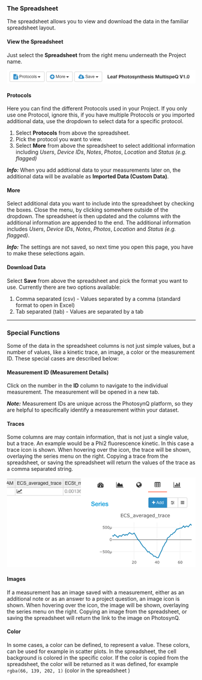 ### The Spreadsheet
The spreadsheet allows you to view and download the data in the familiar spreadsheet layout.

#### View the Spreadsheet
Just select the **<i class="fa fa-table"></i> Spreadsheet** from the right menu underneath the Project name.

![Spreadsheet menu, with dropdown menus for Protocols, Macros and Saving, as well as the currently displayed protocol name.](../images/help/_data_spreadsheet_menu.png)

#### Protocols
Here you can find the different Protocols used in your Project. If you only use one Protocol, ignore this, if you have
multiple Protocols or you imported additional data, use the dropdown to select data for a specific protocol.

1. Select **Protocols** from above the spreadsheet.
2. Pick the protocol you want to view.
3. Select **More** from above the spreadsheet to select additional information including *Users*, *Device IDs*, *Notes*, *Photos*, *Location* and *Status (e.g. flagged)*

***Info:*** When you add addtional data to your measurements later on, the additional data will be available as
**Imported Data (Custom Data)**.

#### More
Select additional data you want to include into the spreadsheet by checking the boxes. Close the menu, by clicking somewhere
outside of the dropdown. The spreadsheet is then updated and the columns with the additional information are appended to the
end. The additional information includes *Users*, *Device IDs*, *Notes*, *Photos*, *Location* and *Status (e.g. flagged)*.

***Info:*** The settings are not saved, so next time you open this page, you have to make these selections again.

#### Download Data
Select **Save** from above the spreadsheet and pick the format you want to use. Currently there are two options available:

1. Comma separated (csv) - Values separated by a comma (standard format to open in Excel)
2. Tab separated (tab) - Values are separated by a tab

***

### Special Functions
Some of the data in the spreadsheet columns is not just simple values, but a number of values, like a kinetic trace, an image,
a color or the measurement ID. These special cases are described below:

#### Measurement ID (Measurement Details)
Click on the number in the **ID** column to navigate to the individual measurement. The measurement will be opened in a new tab.

***Note:*** Measurement IDs are unique across the PhotosynQ platform, so they are helpful to specifically identify a measurement within your dataset.

#### Traces
Some columns are may contain information, that is not just a single value, but a trace. An example would be a Phi2 fluorescence kinetic. In this case a trace <i class="fa fa-line-chart"></i> icon is shown. When hovering over the icon, the trace will be shown, overlaying the series menu on the right. Copying a trace from the spreadsheet, or saving the spreadsheet will return the values of the trace as a comma separated string.

![Example for a trace displayed, when hovering over a column cell with a trace <i class="fa fa-line-chart"></i>.](../images/help/_data_spreadsheet_trace.png)

#### Images
If a measurement has an image saved with a measurement, either as an additional note or as an answer to a project question, an image icon <i class="fa fa-picture-o"></i> is shown. When hovering over the icon, the image will be shown, overlaying the series menu on the right. Copying an image from the spreadsheet,  or saving the spreadsheet will return the link to the image on PhotosynQ.

#### Color
In some cases, a color can be defined, to represent a value. These colors, can be used for example in scatter plots. In the spreadsheet, the cell background is colored in the specific color. If the color is copied from the spreadsheet, the color will be returned as it was defined, for example `rgba(66, 139, 202, 1)` (color in the spreadsheet <i style="color:rgba(66, 139, 202, 1)" class="fa fa-square"></i>)